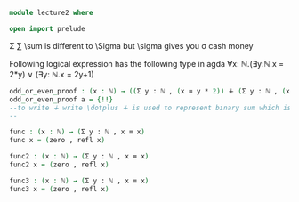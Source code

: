 ```agda
module lecture2 where

open import prelude
```
Σ
∑
\sum is different to \Sigma but \sigma gives you σ cash money

Following logical expression has the following type in agda
∀x: ℕ.(∃y:ℕ.x = 2*y) ∨ (∃y: ℕ.x = 2y+1)


```agda
odd_or_even_proof : (x : ℕ) → ((Σ y ꞉ ℕ , (x ≡ y * 2)) ∔ (Σ y ꞉ ℕ , (x ≡ y * 2 + 1)))
odd_or_even_proof a = {!!}
--to write ∔ write \dotplus ∔ is used to represent binary sum which is used to represent the either type
--

func : (x : ℕ) → (Σ y ꞉ ℕ , x ≡ x)
func x = (zero , refl x)

func2 : (x : ℕ) → (Σ y ꞉ ℕ , x ≡ x)
func2 x = (zero , refl x)

func3 : (x : ℕ) → (Σ y ꞉ ℕ , x ≡ x)
func3 x = (zero , refl x)
```


